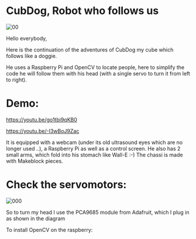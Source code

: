 # CubDog, Robot who follows us
![00](https://user-images.githubusercontent.com/38251711/119193147-7ae04e00-ba81-11eb-8339-bdbdfc4213b8.png)

Hello everybody,

Here is the continuation of the adventures of CubDog my cube which follows like a doggie.

He uses a Raspberry Pi and OpenCV to locate people, here to simplify the code he will follow them with his head (with a single servo to turn it from left to right).

# Demo:
https://youtu.be/go1tbi9qKB0

https://youtu.be/-I3wBoJ9Zac

It is equipped with a webcam (under its old ultrasound eyes which are no longer used ..), a Raspberry Pi as well as a control screen. He also has 2 small arms, which fold into his stomach like Wall-E :-) The chassi is made with Makeblock pieces.

# Check the servomotors:
![000](https://user-images.githubusercontent.com/38251711/119193770-6e102a00-ba82-11eb-85f4-275d14cd629d.png)

So to turn my head I use the PCA9685 module from Adafruit, which I plug in as shown in the diagram

To install OpenCV on the raspberry:

